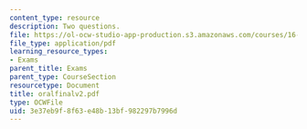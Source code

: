 ```yaml
---
content_type: resource
description: Two questions.
file: https://ol-ocw-studio-app-production.s3.amazonaws.com/courses/16-120-compressible-flow-spring-2003/3e37eb9f8f63e48b13bf982297b7996d_oralfinalv2.pdf
file_type: application/pdf
learning_resource_types:
- Exams
parent_title: Exams
parent_type: CourseSection
resourcetype: Document
title: oralfinalv2.pdf
type: OCWFile
uid: 3e37eb9f-8f63-e48b-13bf-982297b7996d
---
```

